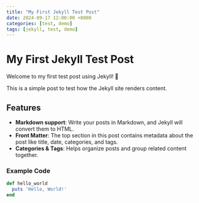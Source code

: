 ```yaml
---
title: "My First Jekyll Test Post"
date: 2024-09-17 12:00:00 +0800
categories: [test, demo]
tags: [jekyll, test, demo]
---
```


# My First Jekyll Test Post

Welcome to my first test post using Jekyll! 🚀

This is a simple post to test how the Jekyll site renders content.

## Features

- **Markdown support**: Write your posts in Markdown, and Jekyll will convert them to HTML.
- **Front Matter**: The top section in this post contains metadata about the post like title, date, categories, and tags.
- **Categories & Tags**: Helps organize posts and group related content together.

### Example Code

```ruby
def hello_world
  puts 'Hello, World!'
end
```
